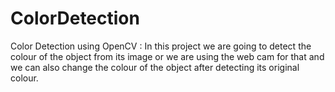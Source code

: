 # ColorDetection
Color Detection using OpenCV : In this project we are going to detect the colour of the object from its image or we are using the web cam for that and we can also change the colour of the object after detecting its original colour. 
